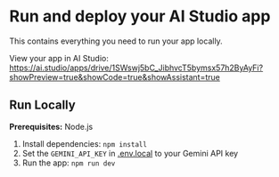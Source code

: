 # Run and deploy your AI Studio app

This contains everything you need to run your app locally.

View your app in AI Studio: https://ai.studio/apps/drive/1SWswj5bC_JibhvcT5bymsx57h2ByAyFi?showPreview=true&showCode=true&showAssistant=true

## Run Locally

**Prerequisites:**  Node.js


1. Install dependencies:
   `npm install`
2. Set the `GEMINI_API_KEY` in [.env.local](.env.local) to your Gemini API key
3. Run the app:
   `npm run dev`
